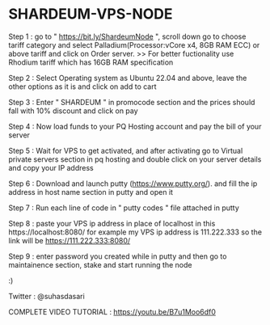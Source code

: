 # SHARDEUM-VPS-NODE


Step 1 : go to " https://bit.ly/ShardeumNode ", scroll down go to choose tariff category and select Palladium(Processor:vCore x4, 8GB RAM ECC) or above tariff and click on Order server. >> For better fuctionality use Rhodium tariff which has 16GB RAM specification

Step 2 : Select Operating system as Ubuntu 22.04 and above, leave the other options as it is and click on add to cart

Step 3 : Enter " SHARDEUM " in promocode section and the prices should fall with 10% discount and click on pay

Step 4 : Now load funds to your PQ Hosting account and pay the bill of your server

Step 5 : Wait for VPS to get activated, and after activating go to Virtual private servers section in pq hosting and double click on your server details and copy your IP address

Step 6 : Download and launch putty (https://www.putty.org/). and fill the ip address in host name section in putty and open it

Step 7 : Run each line of code in " putty codes " file attached in putty

Step 8 : paste your VPS ip address in place of localhost in this  https://localhost:8080/ 
                         for example my VPS ip address is 111.222.333 so the link will be https://111.222.333:8080/ 
                         
Step 9 : enter password you created while in putty and then go to maintainence section, stake and start running the node

:)

>>>>>>>>>>>>>>>>>>>>>>>>

Twitter : @suhasdasari


COMPLETE VIDEO TUTORIAL : https://youtu.be/B7u1Moo6df0 
